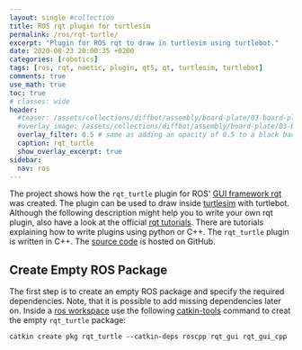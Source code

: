 ```yaml
---
layout: single #collection
title: ROS rqt plugin for turtlesim
permalink: /ros/rqt-turtle/
excerpt: "Plugin for ROS rqt to draw in turtlesim using turtlebot."
date: 2020-08-23 20:00:35 +0200
categories: [robotics]
tags: [ros, rqt, noetic, plugin, qt5, qt, turtlesim, turtlebot]
comments: true
use_math: true
toc: true
# classes: wide
header:
  #teaser: /assets/collections/diffbot/assembly/board-plate/03-board-plate-front-left.jpg
  #overlay_image: /assets/collections/diffbot/assembly/board-plate/03-board-plate-front-left.jpg
  overlay_filter: 0.5 # same as adding an opacity of 0.5 to a black background
  caption: rqt_turtle
  show_overlay_excerpt: true
sidebar:
  nav: ros
---
```


The project shows how the `rqt_turtle` plugin for ROS' [GUI framework rqt](http://wiki.ros.org/rqt) was created. 
The plugin can be used to draw inside [turtlesim](http://wiki.ros.org/turtlesim) with turtlebot.
Although the following description might help you to write your own rqt plugin, also have a look at the official [rqt tutorials](http://wiki.ros.org/rqt/Tutorials). 
There are tutorials explaining how to write plugins using python or C++. The `rqt_turtle` plugin is written in C++.
The [source code](https://github.com/fjp/rqt-turtle) is hosted on GitHub.

## Create Empty ROS Package

The first step is to create an empty ROS package and specify the required dependencies. 
Note, that it is possible to add missing dependencies later on.
Inside a [ros workspace](http://wiki.ros.org/catkin/workspaces) use the following [catkin-tools](https://catkin-tools.readthedocs.io/en/latest/) command to creat the empty `rqt_turtle` package:

```console
catkin create pkg rqt_turtle --catkin-deps roscpp rqt_gui rqt_gui_cpp
```
